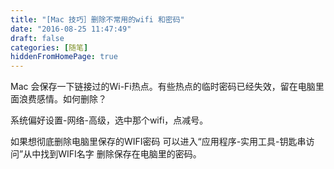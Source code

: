 ```yaml
---
title: "[Mac 技巧］删除不常用的wifi 和密码"
date: "2016-08-25 11:47:49"
draft: false
categories: [随笔]
hiddenFromHomePage: true
---
```

Mac 会保存一下链接过的Wi-Fi热点。有些热点的临时密码已经失效，留在电脑里面浪费感情。如何删除？

系统偏好设置-网络-高级，选中那个wifi，点减号。   


如果想彻底删除电脑里保存的WIFI密码 可以进入“应用程序-实用工具-钥匙串访问”从中找到WIFI名字 删除保存在电脑里的密码。
